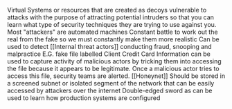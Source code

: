 Virtual Systems or resources that are created as decoys vulnerable to attacks with the purpose of attracting potential intruders so that you can learn what type of security techniques they are trying to use against you.
Most "attackers" are automated machines
Constant battle to work out the real from the fake so we must constantly make them more realistic 
Can be used to detect [[Internal threat actors]] conducting fraud, snooping and malpractice
E.G. fake file labelled Client Credit Card Information can be used to capture activity of malicious actors by tricking them into accessing the file because it appears to be legitimate. Once a malicious actor tries to access this file, security teams are alerted.
[[Honeynet]]
Should be stored in a screened subnet or isolated segment of the network that can be easily accessed by attackers over the internet
Double-edged sword as can be used to learn how production systems are configured